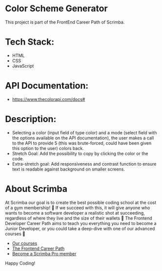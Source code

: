 # Color Scheme Generator
This project is part of the FrontEnd Career Path of Scrimba.

# Tech Stack:
- HTML
- CSS
- JavaScript

# API Documentation:
- https://www.thecolorapi.com/docs#

# Description:
- Selecting a color (input field of type color) and a mode (select field with the options available on the API documentation),
the user makes a call to the API to provide 5 (this was brute-forced, could have been given this option to the user) colors back.
- Stretch Goal: Add the possibility to copy by clicking the color or the code.
- Extra-stretch goal: Add responsiveness and contrast function to ensure text is readable against background on smaller screens.

# About Scrimba

At Scrimba our goal is to create the best possible coding school at the cost of a gym membership! 💜
If we succeed with this, it will give anyone who wants to become a software developer a realistic shot at succeeding, regardless of where they live and the size of their wallets 🎉
The Frontend Developer Career Path aims to teach you everything you need to become a Junior Developer, or you could take a deep-dive with one of our advanced courses 🚀

- [Our courses](https://scrimba.com/allcourses)
- [The Frontend Career Path](https://scrimba.com/learn/frontend)
- [Become a Scrimba Pro member](https://scrimba.com/pricing)

Happy Coding!
